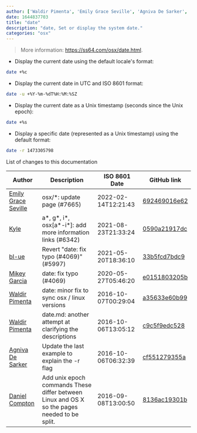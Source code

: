 ```yaml
---
author: ['Waldir Pimenta', 'Emily Grace Seville', 'Agniva De Sarker', 'Kyle', 'Mikey Garcia', 'bl-ue', 'Daniel Compton']
date: 1644837703
title: "date"
description: "date, Set or display the system date."
categories: "osx"
---
```

> More information: <https://ss64.com/osx/date.html>.

- Display the current date using the default locale's format:

```bash
date +%c
```

- Display the current date in UTC and ISO 8601 format:

```bash
date -u +%Y-%m-%dT%H:%M:%SZ
```

- Display the current date as a Unix timestamp (seconds since the Unix epoch):

```bash
date +%s
```

- Display a specific date (represented as a Unix timestamp) using the default format:

```bash
date -r 1473305798
```
List of changes to this documentation


Author | Description | ISO 8601 Date | GitHub link
------|-----|-----|-----
[Emily Grace Seville](mailto:emilyseville7cf@gmail.com) | osx/*: update page (#7665) | 2022-02-14T12:21:43 | [692469016e62](https://github.com/tldr-pages/tldr/commit/692469016e62d4410ec92a8f29272e447046a0d2)
[Kyle](mailto:76597257+Gitleptune@users.noreply.github.com) | a*, g*, i*, osx[a*-i*]: add more information links (#6342) | 2021-08-23T21:33:24 | [0590a21917dc](https://github.com/tldr-pages/tldr/commit/0590a21917dc981d3cc64b8094b1cffa9d0a3b78)
[bl-ue](mailto:54780737+bl-ue@users.noreply.github.com) | Revert "date: fix typo (#4069)" (#5997) | 2021-05-20T18:36:10 | [33b5fcd7bdc9](https://github.com/tldr-pages/tldr/commit/33b5fcd7bdc9e3e169e3a3c5c8b767dcb05b770e)
[Mikey Garcia](mailto:gikeymarcia@gmail.com) | date: fix typo (#4069) | 2020-05-27T05:46:20 | [e0151803205b](https://github.com/tldr-pages/tldr/commit/e0151803205bb7efa1e2222a979580dbcfc19589)
[Waldir Pimenta](mailto:waldyrious@gmail.com) | date: minor fix to sync osx / linux versions | 2016-10-07T00:29:04 | [a35633e60b99](https://github.com/tldr-pages/tldr/commit/a35633e60b99aaa4ddaa90390ce64866d25afc42)
[Waldir Pimenta](mailto:waldyrious@gmail.com) | date.md: another attempt at clarifying the descriptions | 2016-10-06T13:05:12 | [c9c5f9edc528](https://github.com/tldr-pages/tldr/commit/c9c5f9edc528d1a4baebe25109d8e8c82d8c421d)
[Agniva De Sarker](mailto:agnivade@yahoo.co.in) | Update the last example to explain the -r flag | 2016-10-06T06:32:39 | [cf551279355a](https://github.com/tldr-pages/tldr/commit/cf551279355aaf1f3c18ea1a4be24034931bda6e)
[Daniel Compton](mailto:desk@danielcompton.net) | Add unix epoch commands These differ between Linux and OS X so the pages needed to be split. | 2016-09-08T13:00:50 | [8136ac19301b](https://github.com/tldr-pages/tldr/commit/8136ac19301be22a68a91ef60a1bd867cca4cd6c)

